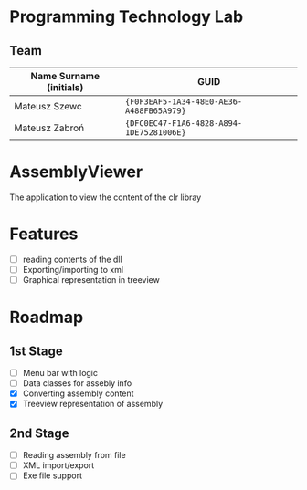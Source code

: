 # Programming Technology Lab

## Team

| Name Surname (initials) | GUID                                     |
| ----------------------- | ---------------------------------------- |
| Mateusz Szewc           | `{F0F3EAF5-1A34-48E0-AE36-A488FB65A979}` |
| Mateusz Zabroń          | `{DFC0EC47-F1A6-4828-A894-1DE75281006E}` |

# AssemblyViewer

The application to view the content of the clr libray

# Features

- [ ] reading contents of the dll
- [ ] Exporting/importing to xml
- [ ] Graphical representation in treeview

# Roadmap

## 1st Stage

- [ ] Menu bar with logic
- [ ] Data classes for assebly info
- [x] Converting assembly content
- [x] Treeview representation of assembly

## 2nd Stage

- [ ] Reading assembly from file
- [ ] XML import/export
- [ ] Exe file support

